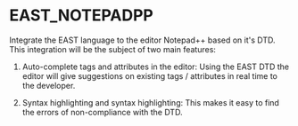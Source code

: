 # EAST_NOTEPADPP

Integrate the EAST language to the editor Notepad++ based on it's DTD.
This integration will be the subject of two main features:
1. Auto-complete tags and attributes in the editor: Using the EAST DTD the editor will give suggestions on existing tags / attributes in real time to the developer.

2. Syntax highlighting and syntax highlighting: This makes it easy to find the errors of non-compliance with the DTD.

